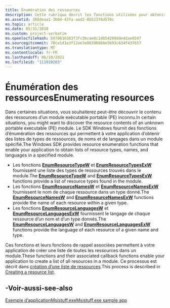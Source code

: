 ```yaml
---
title: Énumération des ressources
description: Cette rubrique décrit les fonctions utilisées pour obtenir des listes de ressources.
ms.assetid: 388deaa1-3b04-43fa-aad2-8b52376d570c
ms.topic: article
ms.date: 05/31/2018
ms.custom: project-verbatim
ms.openlocfilehash: b978636303f3fc5bcae8c1d854289dde42ae0247
ms.sourcegitcommit: 78ce1d1e3f12ee3e08390868e5b93c034f437657
ms.translationtype: MT
ms.contentlocale: fr-FR
ms.lasthandoff: 06/10/2021
ms.locfileid: "111910265"
---
```

# <a name="enumerating-resources"></a><span data-ttu-id="33b8b-103">Énumération des ressources</span><span class="sxs-lookup"><span data-stu-id="33b8b-103">Enumerating resources</span></span>

<span data-ttu-id="33b8b-104">Dans certaines situations, vous souhaiterez peut-être découvrir le contenu des ressources d’un module exécutable portable (PE) inconnu.</span><span class="sxs-lookup"><span data-stu-id="33b8b-104">In certain situations, you might want to discover the resource contents of an unknown portable executable (PE) module.</span></span> <span data-ttu-id="33b8b-105">Le SDK Windows fournit des fonctions d’énumération des ressources qui permettent à votre application d’obtenir des listes de types de ressources, de noms et de langages dans un module spécifié.</span><span class="sxs-lookup"><span data-stu-id="33b8b-105">The Windows SDK provides resource enumeration functions that enable your application to obtain lists of resource types, names, and languages in a specified module.</span></span>

* <span data-ttu-id="33b8b-106">Les fonctions [**EnumResourceTypeW**](/windows/win32/api/Winbase/nf-winbase-enumresourcetypesw) et [**EnumResourceTypesExW**](/windows/win32/api/libloaderapi/nf-libloaderapi-enumresourcetypesexw) fournissent une liste des types de ressources trouvés dans le module.</span><span class="sxs-lookup"><span data-stu-id="33b8b-106">The [**EnumResourceTypeW**](/windows/win32/api/Winbase/nf-winbase-enumresourcetypesw) and [**EnumResourceTypesExW**](/windows/win32/api/libloaderapi/nf-libloaderapi-enumresourcetypesexw) functions provide a list of resource types found in the module.</span></span>
* <span data-ttu-id="33b8b-107">Les fonctions [**EnumResourceNamesW**](/windows/win32/api/libloaderapi/nf-libloaderapi-enumresourcenamesw) et [**EnumResourceNamesExW**](/windows/win32/api/libloaderapi/nf-libloaderapi-enumresourcenamesexw) fournissent le nom de chaque ressource dans un type donné.</span><span class="sxs-lookup"><span data-stu-id="33b8b-107">The [**EnumResourceNamesW**](/windows/win32/api/libloaderapi/nf-libloaderapi-enumresourcenamesw) and [**EnumResourceNamesExW**](/windows/win32/api/libloaderapi/nf-libloaderapi-enumresourcenamesexw) functions provide the name of each resource within a given type.</span></span>
* <span data-ttu-id="33b8b-108">Les fonctions [**EnumResourceLanguagesW**](/windows/win32/api/Winbase/nf-winbase-enumresourcelanguagesw) et [**EnumResourceLanguagesExW**](/windows/win32/api/libloaderapi/nf-libloaderapi-enumresourcelanguagesexw) fournissent le langage de chaque ressource d’un nom et d’un type donnés.</span><span class="sxs-lookup"><span data-stu-id="33b8b-108">The [**EnumResourceLanguagesW**](/windows/win32/api/Winbase/nf-winbase-enumresourcelanguagesw) and [**EnumResourceLanguagesExW**](/windows/win32/api/libloaderapi/nf-libloaderapi-enumresourcelanguagesexw) functions provide the language of each resource of a given name and type.</span></span> 

<span data-ttu-id="33b8b-109">Ces fonctions et leurs fonctions de rappel associées permettent à votre application de créer une liste de toutes les ressources dans un module.</span><span class="sxs-lookup"><span data-stu-id="33b8b-109">These functions and their associated callback functions enable your application to create a list of all resources in a module.</span></span> <span data-ttu-id="33b8b-110">Ce processus est décrit dans [création d’une liste de ressources](using-resources.md).</span><span class="sxs-lookup"><span data-stu-id="33b8b-110">This process is described in [Creating a resource list](using-resources.md).</span></span>

## <a name="-see-also"></a><span data-ttu-id="33b8b-111">-Voir-aussi</span><span class="sxs-lookup"><span data-stu-id="33b8b-111">-see-also</span></span>

[<span data-ttu-id="33b8b-112"> Exemple d’applicationMsistuff.exe</span><span class="sxs-lookup"><span data-stu-id="33b8b-112">Msistuff.exe sample app</span></span>](https://github.com/microsoft/Windows-classic-samples/tree/master/Samples/Win7Samples/sysmgmt/msi/msistuff)
